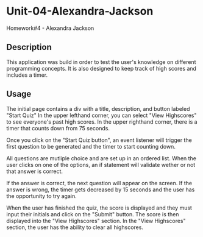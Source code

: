 # Unit-04-Alexandra-Jackson
Homework#4 - Alexandra Jackson

## Description

This application was build in order to test the user's knowledge on different programming concepts. It is also designed to keep track of high scores and includes a timer. 

## Usage

The initial page contains a div with a title, description, and button labeled "Start Quiz"
In the upper lefthand corner, you can select "View Highscores" to see everyone's past high scores.
In the upper righthand corner, there is a timer that counts down from 75 seconds. 


Once you click on the "Start Quiz button", an event listener will trigger the first question to be generated and the timer to start counting down.

All questions are mutliple choice and are set up in an ordered list. When the user clicks on one of the options, an if statement will validate wether or not that answer is correct. 

If the answer is correct, the next question will appear on the screen.
If the answer is wrong, the timer gets decreased by 15 seconds and the user has the opportunity to try again. 


When the user has finished the quiz, the score is displayed and they must input their initials and click on the "Submit" button. The score is then displayed into the "View Highscores" section. In the "View Highscores" section, the user has the ability to clear all highscores. 